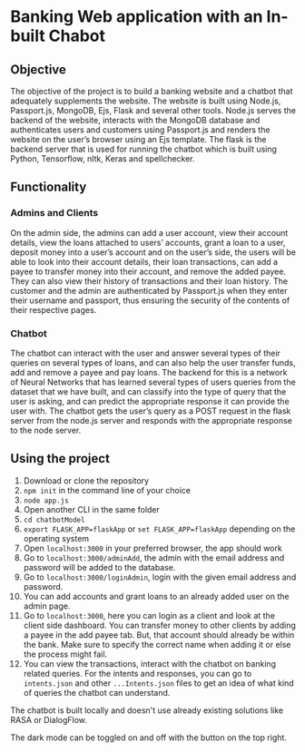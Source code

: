 # Banking Web application with an In-built Chabot

## Objective

The objective of the project is to build a banking website and a chatbot that adequately supplements the website. The website is built using Node.js, Passport.js, MongoDB, Ejs, Flask and several other tools. Node.js serves the backend of the website, interacts with the MongoDB database and authenticates users and customers using Passport.js and renders the website on the user’s browser using an Ejs template. The flask is the backend server that is used for running the chatbot which is built using Python, Tensorflow, nltk, Keras and spellchecker.

## Functionality

### Admins and Clients

On the admin side, the admins can add a user account, view their account details, view the loans attached to users’ accounts, grant a loan to a user, deposit money into a user’s account and on the user’s side, the users will be able to look into their account details, their loan transactions, can add a payee to transfer money into their account, and remove the added payee. They can also view their history of transactions and their loan history. The customer and the admin are authenticated by Passport.js when they enter their username and passport, thus ensuring the security of the contents of their respective pages.

### Chatbot

The chatbot can interact with the user and answer several types of their queries on several types of loans, and can also help the user transfer funds, add and remove a payee and pay loans. The backend for this is a network of Neural Networks that has learned several types of users queries from the dataset that we have built, and can classify into the type of query that the user is asking, and can predict the appropriate response it can provide the user with. The chatbot gets the user’s query as a POST request in the flask server from the node.js server and responds with the appropriate response to the node server.

## Using the project

1. Download or clone the repository
2. `npm init` in the command line of your choice
3. `node app.js`
4.  Open another CLI in the same folder
5. `cd chatbotModel`
6. `export FLASK_APP=flaskApp` or `set FLASK_APP=flaskApp` depending on the operating system
7. Open `localhost:3000` in your preferred browser, the app should work
8. Go to `localhost:3000/adminAdd`, the admin with the email address and password will be added to the database.
9. Go to `localhost:3000/loginAdmin`, login with the given email address and password.
10. You can add accounts and grant loans to an already added user on the admin page.
11. Go to `localhost:3000`, here you can login as a client and look at the client side dashboard. You can transfer money to other clients by adding a payee in the add payee tab. But, that account should already be within the bank. Make sure to specify the correct name when adding it or else the process might fail.
12. You can view the transactions, interact with the chatbot on banking related queries. For the intents and responses, you can go to `intents.json` and other `...Intents.json` files to get an idea of what kind of queries the chatbot can understand.

The chatbot is built locally and doesn't use already existing solutions like RASA or DialogFlow.

The dark mode can be toggled on and off with the button on the top right.